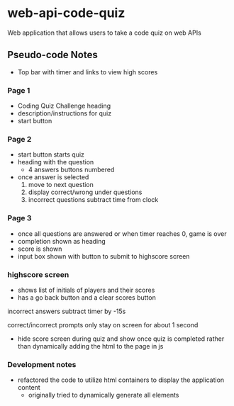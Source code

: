 # web-api-code-quiz

Web application that allows users to take a code quiz on web APIs

## Pseudo-code Notes

- Top bar with timer and links to view high scores

### Page 1

- Coding Quiz Challenge heading
- description/instructions for quiz
- start button

### Page 2

- start button starts quiz
- heading with the question
  - 4 answers buttons numbered
- once answer is selected
  1. move to next question
  2. display correct/wrong under questions
  3. incorrect questions subtract time from clock

### Page 3

- once all questions are answered or when timer reaches 0, game is over
- completion shown as heading
- score is shown
- input box shown with button to submit to highscore screen

### highscore screen

- shows list of initials of players and their scores
- has a go back button and a clear scores button

incorrect answers subtract timer by -15s

correct/incorrect prompts only stay on screen for about 1 second

- hide score screen during quiz and show once quiz is completed rather than dynamically adding the html to the page in js

### Development notes

- refactored the code to utilize html containers to display the application content
  - originally tried to dynamically generate all elements
